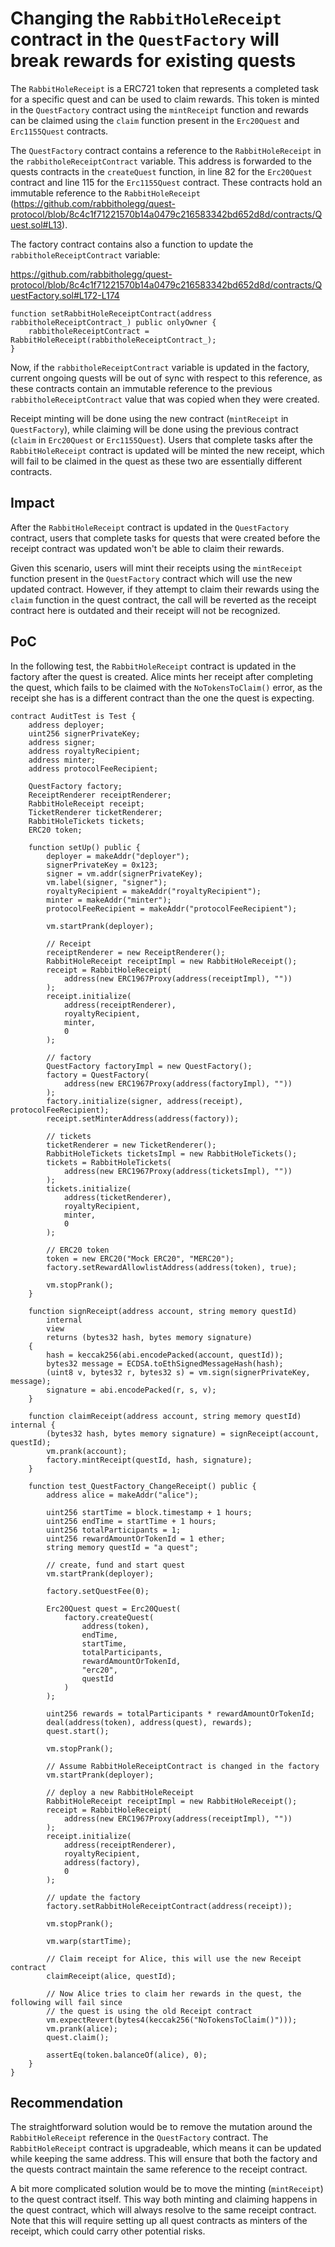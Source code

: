 # Changing the `RabbitHoleReceipt` contract in the `QuestFactory` will break rewards for existing quests

The `RabbitHoleReceipt` is a ERC721 token that represents a completed task for a specific quest and can be used to claim rewards. This token is minted in the `QuestFactory` contract using the `mintReceipt` function and rewards can be claimed using the `claim` function present in the `Erc20Quest` and `Erc1155Quest` contracts.

The `QuestFactory` contract contains a reference to the `RabbitHoleReceipt` in the `rabbitholeReceiptContract` variable. This address is forwarded to the quests contracts in the `createQuest` function, in line 82 for the `Erc20Quest` contract and line 115 for the `Erc1155Quest` contract. These contracts hold an immutable reference to the `RabbitHoleReceipt` (https://github.com/rabbitholegg/quest-protocol/blob/8c4c1f71221570b14a0479c216583342bd652d8d/contracts/Quest.sol#L13).

The factory contract contains also a function to update the `rabbitholeReceiptContract` variable:

https://github.com/rabbitholegg/quest-protocol/blob/8c4c1f71221570b14a0479c216583342bd652d8d/contracts/QuestFactory.sol#L172-L174

```solidity
function setRabbitHoleReceiptContract(address rabbitholeReceiptContract_) public onlyOwner {
    rabbitholeReceiptContract = RabbitHoleReceipt(rabbitholeReceiptContract_);
}
```

Now, if the `rabbitholeReceiptContract` variable is updated in the factory, current ongoing quests will be out of sync with respect to this reference, as these contracts contain an immutable reference to the previous `rabbitholeReceiptContract` value that was copied when they were created.

Receipt minting will be done using the new contract (`mintReceipt` in `QuestFactory`), while claiming will be done using the previous contract (`claim` in `Erc20Quest` or `Erc1155Quest`). Users that complete tasks after the `RabbitHoleReceipt` contract is updated will be minted the new receipt, which will fail to be claimed in the quest as these two are essentially different contracts. 

## Impact

After the `RabbitHoleReceipt` contract is updated in the `QuestFactory` contract, users that complete tasks for quests that were created before the receipt contract was updated won't be able to claim their rewards.

Given this scenario, users will mint their receipts using the `mintReceipt` function present in the `QuestFactory` contract which will use the new updated contract. However, if they attempt to claim their rewards using the `claim` function in the quest contract, the call will be reverted as the receipt contract here is outdated and their receipt will not be recognized.

## PoC

In the following test, the `RabbitHoleReceipt` contract is updated in the factory after the quest is created. Alice mints her receipt after completing the quest, which fails to be claimed with the `NoTokensToClaim()` error, as the receipt she has is a different contract than the one the quest is expecting.

```solidity
contract AuditTest is Test {
    address deployer;
    uint256 signerPrivateKey;
    address signer;
    address royaltyRecipient;
    address minter;
    address protocolFeeRecipient;

    QuestFactory factory;
    ReceiptRenderer receiptRenderer;
    RabbitHoleReceipt receipt;
    TicketRenderer ticketRenderer;
    RabbitHoleTickets tickets;
    ERC20 token;

    function setUp() public {
        deployer = makeAddr("deployer");
        signerPrivateKey = 0x123;
        signer = vm.addr(signerPrivateKey);
        vm.label(signer, "signer");
        royaltyRecipient = makeAddr("royaltyRecipient");
        minter = makeAddr("minter");
        protocolFeeRecipient = makeAddr("protocolFeeRecipient");

        vm.startPrank(deployer);

        // Receipt
        receiptRenderer = new ReceiptRenderer();
        RabbitHoleReceipt receiptImpl = new RabbitHoleReceipt();
        receipt = RabbitHoleReceipt(
            address(new ERC1967Proxy(address(receiptImpl), ""))
        );
        receipt.initialize(
            address(receiptRenderer),
            royaltyRecipient,
            minter,
            0
        );

        // factory
        QuestFactory factoryImpl = new QuestFactory();
        factory = QuestFactory(
            address(new ERC1967Proxy(address(factoryImpl), ""))
        );
        factory.initialize(signer, address(receipt), protocolFeeRecipient);
        receipt.setMinterAddress(address(factory));

        // tickets
        ticketRenderer = new TicketRenderer();
        RabbitHoleTickets ticketsImpl = new RabbitHoleTickets();
        tickets = RabbitHoleTickets(
            address(new ERC1967Proxy(address(ticketsImpl), ""))
        );
        tickets.initialize(
            address(ticketRenderer),
            royaltyRecipient,
            minter,
            0
        );

        // ERC20 token
        token = new ERC20("Mock ERC20", "MERC20");
        factory.setRewardAllowlistAddress(address(token), true);

        vm.stopPrank();
    }

    function signReceipt(address account, string memory questId)
        internal
        view
        returns (bytes32 hash, bytes memory signature)
    {
        hash = keccak256(abi.encodePacked(account, questId));
        bytes32 message = ECDSA.toEthSignedMessageHash(hash);
        (uint8 v, bytes32 r, bytes32 s) = vm.sign(signerPrivateKey, message);
        signature = abi.encodePacked(r, s, v);
    }

    function claimReceipt(address account, string memory questId) internal {
        (bytes32 hash, bytes memory signature) = signReceipt(account, questId);
        vm.prank(account);
        factory.mintReceipt(questId, hash, signature);
    }
    
    function test_QuestFactory_ChangeReceipt() public {
        address alice = makeAddr("alice");

        uint256 startTime = block.timestamp + 1 hours;
        uint256 endTime = startTime + 1 hours;
        uint256 totalParticipants = 1;
        uint256 rewardAmountOrTokenId = 1 ether;
        string memory questId = "a quest";

        // create, fund and start quest
        vm.startPrank(deployer);

        factory.setQuestFee(0);

        Erc20Quest quest = Erc20Quest(
            factory.createQuest(
                address(token),
                endTime,
                startTime,
                totalParticipants,
                rewardAmountOrTokenId,
                "erc20",
                questId
            )
        );

        uint256 rewards = totalParticipants * rewardAmountOrTokenId;
        deal(address(token), address(quest), rewards);
        quest.start();

        vm.stopPrank();

        // Assume RabbitHoleReceiptContract is changed in the factory
        vm.startPrank(deployer);

        // deploy a new RabbitHoleReceipt
        RabbitHoleReceipt receiptImpl = new RabbitHoleReceipt();
        receipt = RabbitHoleReceipt(
            address(new ERC1967Proxy(address(receiptImpl), ""))
        );
        receipt.initialize(
            address(receiptRenderer),
            royaltyRecipient,
            address(factory),
            0
        );

        // update the factory
        factory.setRabbitHoleReceiptContract(address(receipt));

        vm.stopPrank();

        vm.warp(startTime);

        // Claim receipt for Alice, this will use the new Receipt contract
        claimReceipt(alice, questId);

        // Now Alice tries to claim her rewards in the quest, the following will fail since
        // the quest is using the old Receipt contract
        vm.expectRevert(bytes4(keccak256("NoTokensToClaim()")));
        vm.prank(alice);
        quest.claim();

        assertEq(token.balanceOf(alice), 0);
    }
}
```

## Recommendation

The straightforward solution would be to remove the mutation around the `RabbitHoleReceipt` reference in the `QuestFactory` contract. The `RabbitHoleReceipt` contract is upgradeable, which means it can be updated while keeping the same address. This will ensure that both the factory and the quests contract maintain the same reference to the receipt contract.

A bit more complicated solution would be to move the minting (`mintReceipt`) to the quest contract itself. This way both minting and claiming happens in the quest contract, which will always resolve to the same receipt contract. Note that this will require setting up all quest contracts as minters of the receipt, which could carry other potential risks. 
